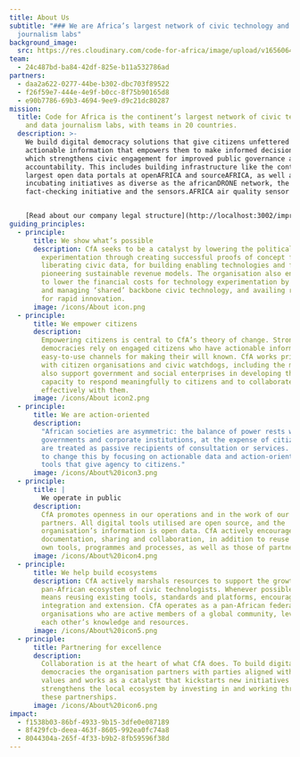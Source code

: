 ```yaml
---
title: About Us
subtitle: "### We are Africa’s largest network of civic technology and data
  journalism labs"
background_image:
  src: https://res.cloudinary.com/code-for-africa/image/upload/v1656064173/codeforafrica/images/1_IgrT4_1tGZh1WnpYzvZN1A_1_twneqf.jpg
team:
  - 24c487bd-ba84-42df-825e-b11a532786ad
partners:
  - daa2a622-0277-44be-b302-dbc703f89522
  - f26f59e7-444e-4e9f-b0cc-8f75b90165d8
  - e90b7786-69b3-4694-9ee9-d9c21dc80287
mission:
  title: Code for Africa is the continent’s largest network of civic technology
    and data journalism labs, with teams in 20 countries.
  description: >-
    We build digital democracy solutions that give citizens unfettered access to
    actionable information that empowers them to make informed decisions, and
    which strengthens civic engagement for improved public governance and
    accountability. This includes building infrastructure like the continent’s
    largest open data portals at openAFRICA and sourceAFRICA, as well as
    incubating initiatives as diverse as the africanDRONE network, the PesaCheck
    fact-checking initiative and the sensors.AFRICA air quality sensor network.


    [Read about our company legal structure](http://localhost:3002/imprint)
guiding_principles:
  - principle:
      title: We show what’s possible
      description: CfA seeks to be a catalyst by lowering the political risk of
        experimentation through creating successful proofs of concept for
        liberating civic data, for building enabling technologies and for
        pioneering sustainable revenue models. The organisation also endeavours
        to lower the financial costs for technology experimentation by creating
        and managing ‘shared’ backbone civic technology, and availing resources
        for rapid innovation.
      image: /icons/About icon.png
  - principle:
      title: We empower citizens
      description:
        Empowering citizens is central to CfA’s theory of change. Strong
        democracies rely on engaged citizens who have actionable information and
        easy-to-use channels for making their will known. CfA works primarily
        with citizen organisations and civic watchdogs, including the media and
        also support government and social enterprises in developing their
        capacity to respond meaningfully to citizens and to collaborate
        effectively with them.
      image: /icons/About icon2.png
  - principle:
      title: We are action-oriented
      description:
        "African societies are asymmetric: the balance of power rests with
        governments and corporate institutions, at the expense of citizens who
        are treated as passive recipients of consultation or services. CfA seeks
        to change this by focusing on actionable data and action-orientated
        tools that give agency to citizens."
      image: /icons/About%20icon3.png
  - principle:
      title: |
        We operate in public
      description:
        CfA promotes openness in our operations and in the work of our
        partners. All digital tools utilised are open source, and the
        organisation’s information is open data. CfA actively encourages
        documentation, sharing and collaboration, in addition to reuse of our
        own tools, programmes and processes, as well as those of partners.
      image: /icons/About%20icon4.png
  - principle:
      title: We help build ecosystems
      description: CfA actively marshals resources to support the growth of a
        pan-African ecosystem of civic technologists. Whenever possible, this
        means reusing existing tools, standards and platforms, encouraging
        integration and extension. CfA operates as a pan-African federation of
        organisations who are active members of a global community, leveraging
        each other’s knowledge and resources.
      image: /icons/About%20icon5.png
  - principle:
      title: Partnering for excellence
      description:
        Collaboration is at the heart of what CfA does. To build digital
        democracies the organisation partners with parties aligned with CfA’s
        values and works as a catalyst that kickstarts new initiatives and
        strengthens the local ecosystem by investing in and working through
        these partnerships.
      image: /icons/About%20icon6.png
impact:
  - f1538b03-86bf-4933-9b15-3dfe0e087189
  - 8f429fcb-deea-463f-8605-992ea0fc74a8
  - 8044304a-265f-4f33-b9b2-8fb59596f38d
---
```

